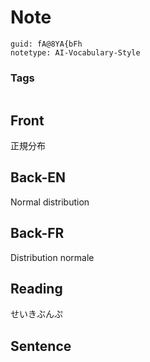 # Note
```
guid: fA@8YA{bFh
notetype: AI-Vocabulary-Style
```

### Tags
```
```

## Front
正規分布

## Back-EN
Normal distribution

## Back-FR
Distribution normale

## Reading
せいきぶんぷ

## Sentence

